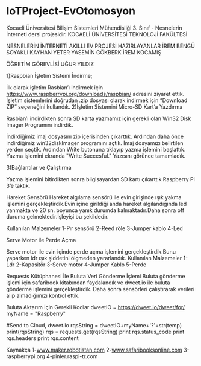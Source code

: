 # IoTProject-EvOtomosyon
Kocaeli Üniversitesi Bilişim Sistemleri Mühendisliği 3. Sınıf - Nesnelerin İnterneti dersi projesidir.
KOCAELİ ÜNİVERSİTESİ
TEKNOLOJİ FAKÜLTESİ
 
NESNELERİN İNTERNETİ
AKILLI EV PROJESİ
HAZIRLAYANLAR
İREM BENGÜ SOYAKLI
KAYHAN YETER
YASEMİN GÖKBERK
İREM KOCAMIŞ

ÖĞRETİM GÖREVLİSİ
UĞUR YILDIZ

1)Raspbian İşletim Sistemi İndirme;
 
İlk olarak işletim Rasbian’ı indirmek için https://www.raspberrypi.org/downloads/raspbian/ adresini ziyaret ettik. İşletim sistemlerini doğrudan .zip dosyası olarak indirmek için “Download ZIP” seçeneğini kullandık.
2)İşletim Sistemini Micro-SD Kart’a Yazdırma
 
Rasbian’ı indirdikten sonra SD karta yazmamız için gerekli olan Win32 Disk Imager Programını indirdik.
 
İndirdiğimiz imaj dosyasını zip içerisinden çıkarttık. Ardından daha önce indirdiğimiz win32diskImager programını açtık. İmaj dosyamızı belirtilen yerden seçtik.
Ardından Write butonuna tıklayıp yazma işlemini başlattık. Yazma işlemini ekranda "Write Succesful." Yazısını görünce tamamladık.

 
3)Bağlantılar ve Çalıştırma
 
Yazma işlemini bitirdikten sonra bilgisayardan SD kartı çıkarttık Raspberry Pi 3’e taktık.

Hareket Sensörü 
Hareket algılama sensörü ile evin girişinde ışık yakma işlemini gerçekleştirdik.Evin içine girildiği anda hareket algılandığında led yanmakta ve 20 sn. boyunca yanık durumda kalmaktadır.Daha sonra off duruma gelmektedir.İşleyişi bu şekildedir.

Kullanılan Malzemeler
1-Pır sensörü
2-Reed röle 
3-Jumper kablo 
4-Led


Serve Motor ile Perde Açma 
 
 
Serve motor ile evin içinde perde açma işlemini gerçekleştirdik.Bunu yaparken ldr ışık şiddetini ölçmeden yararlandık.
Kullanılan Malzemeler
1-Ldr 
2-Kapasitör
3-Serve motor
4-Jumper Kablo
5-Perde

Requests Kütüphanesi İle Buluta Veri Gönderme İşlemi
Buluta gönderme işlemi için safaribook kitabından faydalandık ve dweet.io ile buluta gönderme işlemini gerçekleştirdik. Daha sonra sensörleri çalıştırarak verileri alıp almadığımızı kontrol ettik.
 

Buluta Aktarım İçin Gerekli Kodlar
dweetIO = https://dweet.io/dweet/for/
myName = "Raspberry"

#Send to Cloud, dweet.io
    rqsString = dweetIO+myName+'?'+str(temp)
    print(rqsString)
    rqs = requests.get(rqsString)
    print rqs.status_code
    print rqs.headers
    print rqs.content


Kaynakça
1-www.maker.robotistan.com
2-www.safaribooksonline.com
3-raspberrypi.org
4-pinler.raspi-tr.com
